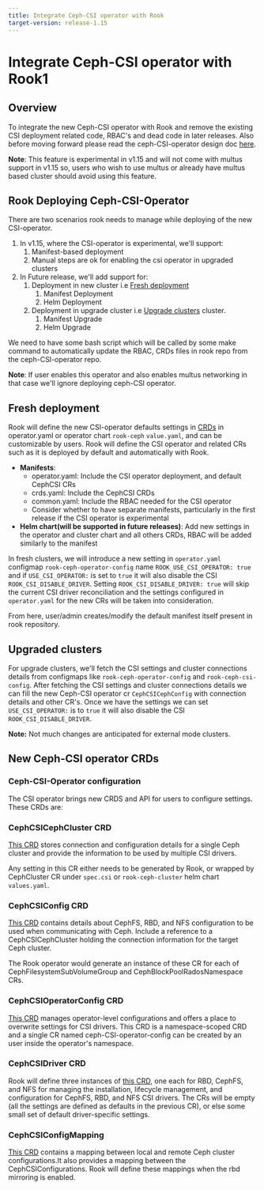 ```yaml
---
title: Integrate Ceph-CSI operator with Rook
target-version: release-1.15
---
```


# Integrate Ceph-CSI operator with Rook1

## Overview

To integrate the new Ceph-CSI operator with Rook and remove the existing CSI deployment related code, RBAC's and dead code in later releases. Also before moving forward please read the ceph-CSI-operator design doc [here](https://github.com/ceph/ceph-csi-operator/blob/main/docs/design/operator.md).

**Note**: This feature is experimental in v1.15 and will not come with multus support in v1.15 so, users who wish to use multus or already have multus based cluster should avoid using this feature.

## Rook Deploying Ceph-CSI-Operator

There are two scenarios rook needs to manage while deploying of the new CSI-operator.

1. In v1.15, where the CSI-operator is experimental, we'll support:
    1. Manifest-based deployment
    2. Manual steps are ok for enabling the csi operator in upgraded clusters
2. In Future release, we'll add support for:
    1. Deployment in new cluster i.e [Fresh deployment](#fresh-deployment)
        1. Manifest Deployment
        2. Helm Deployment
    2. Deployment in upgrade cluster i.e [Upgrade clusters](#upgraded-clusters) cluster.
        1. Manifest Upgrade
        2. Helm Upgrade

We need to have some bash script which will be called by some make command to automatically update the RBAC, CRDs files in rook repo from the ceph-CSI-operator repo.

**Note**: If user enables this operator and also enables multus networking in that case we'll ignore deploying ceph-CSI operator.

## Fresh deployment

Rook will define the new CSI-operator defaults settings in [CRDs](#new-ceph-csi-operator-crds) in operator.yaml or operator chart `rook-ceph` `value.yaml`, and can be customizable by users. Rook will define the CSI operator and related CRs such as it is deployed by default and automatically with Rook.

- **Manifests**:
    - operator.yaml: Include the CSI operator deployment, and default CephCSI CRs
    - crds.yaml: Include the CephCSI CRDs
    - common.yaml: Include the RBAC needed for the CSI operator
    - Consider whether to have separate manifests, particularly in the first release if the CSI operator is experimental
- **Helm chart(will be supported in future releases)**: Add new settings in the operator and cluster chart and all others CRDs, RBAC will be added similarly to the manifest

In fresh clusters, we will introduce a new setting in `operator.yaml` configmap `rook-ceph-operator-config` name `ROOK_USE_CSI_OPERATOR: true` and if `USE_CSI_OPERATOR:` is set to `true` it will also disable the CSI `ROOK_CSI_DISABLE_DRIVER`. Setting `ROOK_CSI_DISABLE_DRIVER: true` will skip the current CSI driver reconciliation and the settings configured in `operator.yaml` for the new CRs will be taken into consideration.

From here, user/admin creates/modify the default manifest itself present in rook repository.

## Upgraded clusters

For upgrade clusters, we'll fetch the CSI settings and cluster connections details from configmaps like `rook-ceph-operator-config` and `rook-ceph-csi-config`. After fetching the CSI settings and cluster connections
details we can fill the new Ceph-CSI operator cr `CephCSICephConfig` with connection details and other CR's. Once we have the settings we can set `USE_CSI_OPERATOR:` is to `true` it will also disable the CSI `ROOK_CSI_DISABLE_DRIVER`.

**Note:** Not much changes are anticipated for external mode clusters.

## New Ceph-CSI operator CRDs

### Ceph-CSI-Operator configuration

The CSI operator brings new CRDS and API for users to configure settings. These CRDs are:

### CephCSICephCluster CRD

[This CRD](https://github.com/ceph/ceph-csi-operator/blob/main/docs/design/operator.md#cephCSIcephcluster-crd) stores connection and configuration details for a single Ceph cluster and provide the information to be used by multiple CSI drivers.

Any setting in this CR either needs to be generated by Rook, or wrapped by CephCluster CR under `spec.csi` or `rook-ceph-cluster` helm chart `values.yaml`.

### CephCSIConfig CRD

[This CRD](https://github.com/ceph/ceph-CSI-operator/blob/main/docs/design/operator.md#cephCSIconfig-crd) contains details about CephFS, RBD, and NFS configuration to be used when communicating with Ceph. Include a reference to a CephCSICephCluster holding the connection information for the target Ceph cluster.

The Rook operator would generate an instance of these CR for each of CephFilesystemSubVolumeGroup and CephBlockPoolRadosNamespace CRs.

### CephCSIOperatorConfig CRD

[This CRD](https://github.com/ceph/ceph-CSI-operator/blob/main/docs/design/operator.md#cephCSIoperatorconfig-crd)  manages operator-level configurations and offers a place to overwrite settings for CSI drivers. This CRD is a namespace-scoped CRD and a single CR named ceph-CSI-operator-config can be created by an user inside the operator's namespace.

### CephCSIDriver CRD

Rook will define three instances of [this CRD](https://github.com/ceph/ceph-CSI-operator/blob/main/docs/design/operator.md#cephCSIdriver-crd), one each for RBD, CephFS, and NFS for managing the installation, lifecycle management, and configuration for CephFS, RBD, and NFS CSI drivers.
The CRs will be empty (all the settings are defined as defaults in the previous CR), or else some small set of default driver-specific settings.

### CephCSIConfigMapping

[This CRD](https://github.com/ceph/ceph-CSI-operator/blob/main/docs/design/operator.md#cephCSIconfigmapping) contains a mapping between local and remote Ceph cluster configurations.It also provides a mapping between the CephCSIConfigurations.
Rook will define these mappings when the rbd mirroring is enabled.
